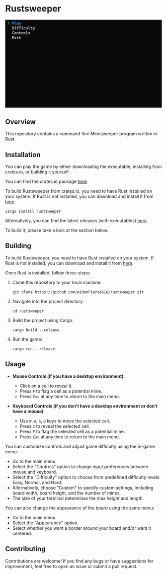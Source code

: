 # Rustsweeper

![Minesweeper Demo](gifs/rustsweeper_play.gif)

## Overview

This repository contains a command-line Minesweeper program written in Rust.

## Installation

You can play the game by either downloading the executable, installing from crates.io, or building it yourself. 

You can find the crates.io package [here](https://crates.io/crates/rustsweeper)

To build Rustsweeper from crates.io, you need to have Rust installed on your system. If Rust is not installed, you can download and install it from [here](https://www.rust-lang.org/tools/install).

```
cargo install rustsweeper
```

Alternatively, you can find the latest releases (with executables) [here](https://github.com/AidenPierce616/rustsweeper/releases).

To build it, please take a look at the section below.
## Building

To build Rustsweeper, you need to have Rust installed on your system. If Rust is not installed, you can download and install it from [here](https://www.rust-lang.org/tools/install).

Once Rust is installed, follow these steps:

1. Clone this repository to your local machine:

   ```
   git clone https://github.com/AidenPierce616/rustsweeper.git
   ```

2. Navigate into the project directory:

   ```
   cd rustsweeper
   ```

3. Build the project using Cargo:

   ```
   cargo build --release
   ```

4. Run the game:

   ```
   cargo run --release
   ```

## Usage

- **Mouse Controls (if you have a desktop environment)**:
  - Click on a cell to reveal it.
  - Press `F` to flag a cell as a potential mine.
  - Press `Esc` at any time to return to the main menu.


- **Keyboard Controls (if you don't have a desktop environment or don't have a mouse)**:
  - Use `W`, `A`, `S`, `D` keys to move the selected cell.
  - Press `C` to reveal the selected cell.
  - Press `F` to flag the selected cell as a potential mine.
  - Press `Esc` at any time to return to the main menu.

You can customize controls and adjust game difficulty using the in-game menu:
- Go to the main menu.
- Select the "Controls" option to change input preferences between mouse and keyboard.
- Select the "Difficulty" option to choose from predefined difficulty levels: Easy, Normal, and Hard.
- Alternatively, choose "Custom" to specify custom settings, including board width, board height, and the number of mines.
- The size of your terminal determines the max height and length.

You can also change the appearance of the board using the same menu:
- Go to the main menu.
- Select the "Appearance" option.
- Select whether you want a border around your board and/or want it centered.

## Contributing

Contributions are welcome! If you find any bugs or have suggestions for improvement, feel free to open an issue or submit a pull request.
